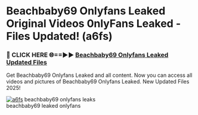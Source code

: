 # Beachbaby69 Onlyfans Leaked Original Videos 0nlyFans Leaked - Files Updated! (a6fs)

<h3>🔴 CLICK HERE 🌐==►► <a href="https://best4dudes.click/HH4t6V" rel="nofollow">Beachbaby69 Onlyfans Leaked Updated Files</a></h3>

Get Beachbaby69 Onlyfans Leaked and all content. Now you can access all videos and pictures of Beachbaby69 Onlyfans Leaked. New Updated Files 2025!

[![a6fs](https://github.com/user-attachments/assets/8c521d6e-e6e3-4a75-9320-d58ab9d79d5b)](https://best4dudes.click/HH4t6V)
beachbaby69 onlyfans leaks<br>
beachbaby69 leaked onlyfans